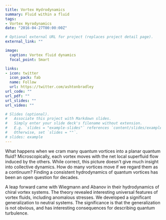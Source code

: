 ```yaml
---
title: Vortex Hydrodynamics
summary: Fluid within a fluid
tags:
- Vortex Hyrodynamics
date: "2016-04-27T00:00:00Z"

# Optional external URL for project (replaces project detail page).
external_link: ""

image:
  caption: Vortex fluid dynamics
  focal_point: Smart

links:
- icon: twitter
  icon_pack: fab
  name: Follow
  url: https://twitter.com/ashtonbradley
url_code: ""
url_pdf: ""
url_slides: ""
url_video: ""

# Slides (optional).
#   Associate this project with Markdown slides.
#   Simply enter your slide deck's filename without extension.
#   E.g. `slides = "example-slides"` references `content/slides/example-slides.md`.
#   Otherwise, set `slides = ""`.
# slides: example
---
```

What happens when we cram many quantum vortices into a planar quantum fluid? Microscopically, each vortex moves with the net local superfluid flow induced by the others. While correct, this picture doesn't give much insight into collective dynamics. How do many vortices move if we regard them as a continuum? Finding a consistent hydrodynamics of quantum vortices has been an open question for decades. 

A leap forward came with Wiegmann and Abanov in their hydrodynamics of chiral vortex systems. The theory revealed interesting universal features of vortex fluids, including anomalous stresses. We developed a significant generalization to neutral systems. The significance is that the generalization is not obvious, and has interesting consequences for describing quantum turbulence.
